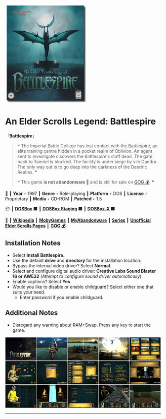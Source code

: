 ![](Thumbnail.png "application-thumbnail")

# An Elder Scrolls Legend: Battlespire

「**Battlespire**」

> ❝ The Imperial Battle College has lost contact with the Battlespire, an elite training centre hidden in a pocket realm of Oblivion. An agent sent to investigate discovers the Battlespire's staff dead. The gate back to Tamriel is blocked. The facility is under siege by vile Daedra. The only way out is to go deep into the darkness of the Daedric Realms. ❞
>
> ❝ This game **is not abandonware 🚫** and is still for sale on [GOG 💰](https://www.gog.com/en/game/an_elder_scrolls_legend_battlespire). ❞
>

📌 ┃ **Year** ‣ 1997 ┃ **Genre** ‣ Role-playing ┃ **Platform** ‣ DOS ┃ **License** ‣ Proprietary ┃ **Media** ‣ CD-ROM ┃ **Patched** ‣ 1.5 

📦 ┃ **[DOSBox](https://www.dosbox.com/) 🟩** ┃ **[DOSBox Staging](https://dosbox-staging.github.io/) 🟩** ┃ **[DOSBox-X](https://dosbox-x.com/) 🟩** 

📎 ┃ **[Wikipedia](https://en.wikipedia.org/wiki/An_Elder_Scrolls_Legend:_Battlespire)** ┃ **[MobyGames](https://www.mobygames.com/game/1579/an-elder-scrolls-legend-battlespire/)** ┃ **[MyAbandonware](https://www.myabandonware.com/game/an-elder-scrolls-legend-battlespire-bkn)** ┃ **[Series](https://en.wikipedia.org/wiki/The_Elder_Scrolls)** ┃ **[Unofficial Elder Scrolls Pages](https://en.uesp.net/wiki/Battlespire:Battlespire)** ┃ **[GOG 💰](https://www.gog.com/en/game/an_elder_scrolls_legend_battlespire)** 

## Installation Notes
- Select **Install Battlespire**.
- Use the default **drive** and **directory** for the installation location.
- Bypass the internal video driver? Select **Normal**.
- Select and configure digital audio driver: **Creative Labs Sound Blaster 16 or AWE32** (*Attempt to configure sound driver automatically*).
- Enable captions? Select **Yes**.
- Would you like to disable or enable childguard? Select either one that suits your need.
  - Enter password if you enable childguard.

## Additional Notes
- Disregard any warning about RAM+Swap. Press any key to start the game.

![](Montage.png "An Elder Scrolls Legend: Battlespire")

---

